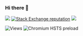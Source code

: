 ### Hi there 👋

[![](https://img.shields.io/badge/-Mohnish%20Devadiga-blue?logo=linkedin&style=flat-square)](https://www.linkedin.com/in/mohnish-devadiga/) [![Stack Exchange reputation](https://img.shields.io/stackexchange/stackoverflow/r/7709603?color=green&label=Stackoverflow%20Rep&style=flat-square)](https://stackoverflow.com/users/7709603/mohnish) [![](https://img.shields.io/badge/Website-moh.dev-green?logo=google-chrome&logoColor=white&style=flat-square)](https://www.mohdeva.com)

![Views](https://rebrand.ly/zqyidyu) ![Chromium HSTS preload](https://urlr.app/githubvisitors)

<!--
**Mohnish226/Mohnish226** is a ✨ _special_ ✨ repository because its `README.md` (this file) appears on your GitHub profile.

Here are some ideas to get you started:

- 🔭 I’m currently working on ...
- 🌱 I’m currently learning ...
- 👯 I’m looking to collaborate on ...
- 🤔 I’m looking for help with ...
- 💬 Ask me about ...
- 📫 How to reach me: ...
- 😄 Pronouns: ...
- ⚡ Fun fact: ...
-->
